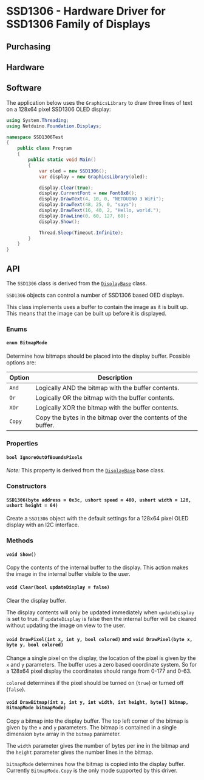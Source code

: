 # SSD1306 - Hardware Driver for SSD1306 Family of Displays



## Purchasing

## Hardware

## Software

The application below uses the `GraphicsLibrary` to draw three lines of text on a 128x64 pixel SSD1306 OLED display:

```csharp
using System.Threading;
using Netduino.Foundation.Displays;

namespace SSD1306Test
{
    public class Program
    {
        public static void Main()
        {
            var oled = new SSD1306();
            var display = new GraphicsLibrary(oled);

            display.Clear(true);
            display.CurrentFont = new Font8x8();
            display.DrawText(4, 10, 0, "NETDUINO 3 WiFi");
            display.DrawText(48, 25, 0, "says");
            display.DrawText(16, 40, 2, "Hello, world.");
            display.DrawLine(0, 60, 127, 60);
            display.Show();

            Thread.Sleep(Timeout.Infinite);
        }
    }
}
```

## API

The `SSD1306` class is derived from the [`DisplayBase`](/Source/Netduino.Foundation/BaseClasses) class.

`SSD1306` objects can control a number of SSD1306 based OED displays.

This class implements uses a buffer to contain the image as it is built up.  This means that the image can be built up before it is displayed.

### Enums

#### `enum BitmapMode`

Determine how bitmaps should be placed into the display buffer.  Possible options are:

| Option | Description                                                   |
|--------|---------------------------------------------------------------|
| `And`  | Logically AND the bitmap with the buffer contents.            |
| `Or`   | Logically OR the bitmap with the buffer contents.             |
| `XOr`  | Logically XOR the bitmap with the buffer contents.            |
| `Copy` | Copy the bytes in the bitmap over the contents of the buffer. |

### Properties

#### `bool IgnoreOutOfBoundsPixels`

*Note:* This property is derived from the [`DisplayBase`](/Source/Netduino.Foundation/BaseClasses) base class.

### Constructors

#### `SSD1306(byte address = 0x3c, ushort speed = 400, ushort width = 128, ushort height = 64)`

Create a `SSD1306` object with the default settings for a 128x64 pixel OLED display with an I2C interface.

### Methods

#### `void Show()`

Copy the contents of the internal buffer to the display.  This action makes the image in the internal buffer visible to the user.

#### `void Clear(bool updateDisplay = false)`

Clear the display buffer.

The display contents will only be updated immediately when `updateDisplay` is set to true.  If `updateDisplay` is false then the internal buffer will be cleared without updating the image on view to the user.

#### `void DrawPixel(int x, int y, bool colored)` and `void DrawPixel(byte x, byte y, bool colored)`

Change a single pixel on the display, the location of the pixel is given by the `x` and `y` parameters.  The buffer uses a zero based coordinate system.  So for a 128x64 pixel display the coordinates should range from 0-177 and 0-63.

`colored` determines if the pixel should be turned on (`true`) or turned off (`false`).

#### `void DrawBitmap(int x, int y, int width, int height, byte[] bitmap, BitmapMode bitmapMode)`

Copy a bitmap into the display buffer.  The top left corner of the bitmap is given by the `x` and `y` parameters.  The bitmap is contained in a single dimension `byte` array in the `bitmap` parameter.

The `width` parameter gives the number of bytes per ine in the bitmap and the `height` parameter gives the number lines in the bitmap.

`bitmapMode` determines how the bitmap is copied into the display buffer.  Currently `BitmapMode.Copy` is the only mode supported by this driver.